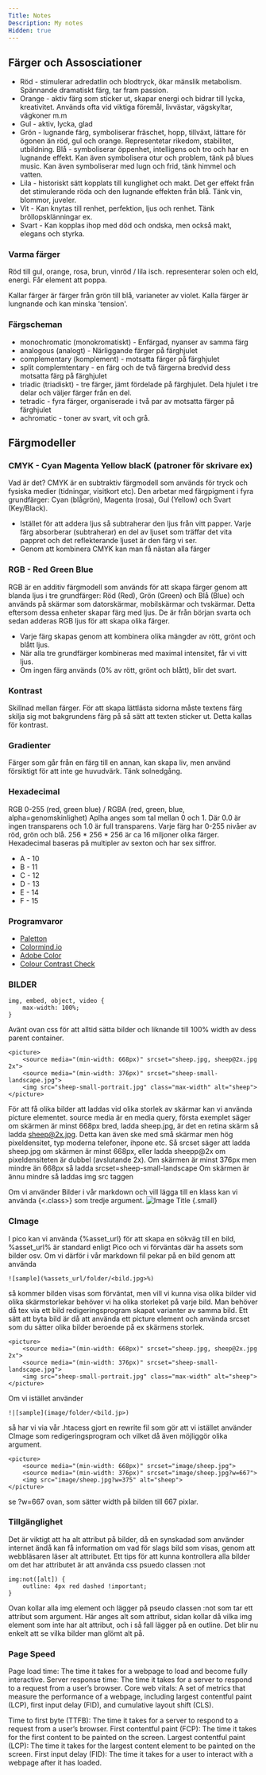 ```yaml
---
Title: Notes
Description: My notes
Hidden: true
---
```


## Färger och Assosciationer
* Röd - stimulerar adredatlin och blodtryck, ökar mänslik metabolism. Spännande dramatiskt färg, tar fram passion. 
* Orange - aktiv färg som sticker ut, skapar energi och bidrar till lycka, kreativitet. Används ofta vid viktiga föremål, livvästar, vägskyltar, vägkoner m.m
* Gul - aktiv, lycka, glad
* Grön - lugnande färg, symboliserar fräschet, hopp, tillväxt, lättare för ögonen än röd, gul och orange. Representetar rikedom, stabilitet, utbildning.
Blå - symboliserar öppenhet, intelligens och tro och har en lugnande effekt. Kan även symbolisera otur och problem, tänk på blues music. Kan även symboliserar med lugn och frid, tänk himmel och vatten. 
* Lila - historiskt sätt kopplats till kunglighet och makt. Det ger effekt från det stimulerande röda och den lugnande effekten från blå. Tänk vin, blommor, juveler. 
* Vit - Kan knytas till renhet, perfektion, ljus och renhet. Tänk bröllopsklänningar ex.
* Svart - Kan kopplas ihop med död och ondska, men också makt, elegans och styrka. 

### Varma färger

Röd till gul, orange, rosa, brun, vinröd / lila isch. representerar solen och eld, energi. Får element att poppa.

Kallar färger är färger från grön till blå, varianeter av violet. Kalla färger är lungnande och kan minska 'tension'.

### Färgscheman
* monochromatic (monokromatiskt) - Enfärgad, nyanser av samma färg
* analogous (analogt) - Närliggande färger på färghjulet
* complementary (komplement) - motsatta färger på färghjulet 
* split complemtentary - en färg och de två färgerna bredvid dess motsatta färg på färghjulet 
* triadic (triadiskt) - tre färger, jämt fördelade på färghjulet. Dela hjulet i tre delar och väljer färger från en del.
* tetradic - fyra färger, organiserade i två par av motsatta färger på färghjulet 
* achromatic - toner av svart, vit och grå.


## Färgmodeller
### CMYK - Cyan Magenta Yellow blacK (patroner för skrivare ex)
Vad är det? CMYK är en subtraktiv färgmodell som används för tryck och fysiska medier (tidningar, visitkort etc). Den arbetar med färgpigment i fyra grundfärger: Cyan (blågrön), Magenta (rosa), Gul (Yellow) och Svart (Key/Black).
* Istället för att addera ljus så subtraherar den ljus från vitt papper. Varje färg absorberar (subtraherar) en del av ljuset som träffar det vita pappret och det reflekterande ljuset är den färg vi ser. 
* Genom att kombinera CMYK kan man få nästan alla färger


### RGB - Red Green Blue
RGB är en additiv färgmodell som används för att skapa färger genom att blanda ljus i tre grundfärger: Röd (Red), Grön (Green) och Blå (Blue) och används på skärmar som datorskärmar, mobilskärmar och tvskärmar. Detta eftersom dessa enheter skapar färg med ljus. De är från början svarta och sedan adderas RGB ljus för att skapa olika färger.

* Varje färg skapas genom att kombinera olika mängder av rött, grönt och blått ljus.
* När alla tre grundfärger kombineras med maximal intensitet, får vi vitt ljus.
* Om ingen färg används (0% av rött, grönt och blått), blir det svart.


### Kontrast
Skillnad mellan färger. För att skapa lättlästa sidorna måste textens färg skilja sig mot bakgrundens färg på så sätt att texten sticker ut. Detta kallas för kontrast.

### Gradienter
Färger som går från en färg till en annan, kan skapa liv, men använd försiktigt för att inte ge huvudvärk. Tänk solnedgång.

### Hexadecimal 
RGB 0-255 (red, green blue) / RGBA (red, green, blue, alpha=genomskinlighet)
Aplha anges som tal mellan 0 och 1. Där 0.0 är ingen transparens och 1.0 är full transparens. 
Varje färg har 0-255 nivåer av röd, grön och blå. 
256 * 256 * 256 är ca 16 miljoner olika färger.
Hexadecimal baseras på multipler av sexton och har sex siffror.
* A - 10
* B - 11
* C - 12
* D - 13
* E - 14
* F - 15

### Programvaror
* [Paletton](https://paletton.com/#uid=1000u0kllllaFw0g0qFqFg0w0aF) 
* [Colormind.io](http://colormind.io/template/material-dashboard/)
* [Adobe Color](https://color.adobe.com/create/color-wheel)
* [Colour Contrast Check](https://webaim.org/resources/contrastchecker/)


### BILDER

    img, embed, object, video {
        max-width: 100%;
    }

Avänt ovan css för att alltid sätta bilder och liknande till 100% width av dess parent container.

    <picture>
        <source media="(min-width: 668px)" srcset="sheep.jpg, sheep@2x.jpg 2x">
        <source media="(min-width: 376px)" srcset="sheep-small-landscape.jpg">
        <img src="sheep-small-portrait.jpg" class="max-width" alt="sheep">
    </picture>

För att få olika bilder att laddas vid olika storlek av skärmar kan vi använda picture elementet.
source media är en media query, första exemplet säger om skärmen är minst 668px bred, ladda sheep.jpg, är det en retina skärm så ladda sheep@2x.jpg. Detta kan även ske med små skärmar men hög pixeldensitet, typ moderna telefoner, ihpone etc. Så srcset säger att ladda sheep.jpg om skärmen är minst 668px, eller ladda sheepp@2x om pixeldensiteten är dubbel (avslutande 2x).
Om skärmen är minst 376px men mindre än 668px så ladda srcset=sheep-small-landscape
Om skärmen är ännu mindre så laddas img src taggen

Om vi använder Bilder i vår markdown och vill lägga till en klass kan vi använda {<.class>} som tredje argument.
    ![Image Title](%assets_url%/image.png) {.small}


### CImage
I pico kan vi använda {%asset_url} för att skapa en sökväg till en bild, %asset_url% är standard enligt Pico och vi förväntas där ha assets som bilder osv. Om vi därför i vår markdown fil pekar på en bild genom att använda

    ![sample](%assets_url/folder/<bild.jpg>%)

så kommer bilden visas som förväntat, men vill vi kunna visa olika bilder vid olika skärmstorlekar behöver vi ha olika storleket på varje bild. Man behöver då tex via ett bild redigeringsprogram skapat varianter av samma bild.
Ett sätt att byta bild är då att använda ett picture element och använda srcset som du sätter olika bilder beroende på ex skärmens storlek.

    <picture>
        <source media="(min-width: 668px)" srcset="sheep.jpg, sheep@2x.jpg 2x">
        <source media="(min-width: 376px)" srcset="sheep-small-landscape.jpg">
        <img src="sheep-small-portrait.jpg" class="max-width" alt="sheep">
    </picture>

Om vi istället använder

    !|[sample](image/folder/<bild.jp>)

så har vi via vår .htacess gjort en rewrite fil som gör att vi istället använder CImage som redigeringsprogram och vilket då även möjliggör olika argument.

    <picture>
        <source media="(min-width: 668px)" srcset="image/sheep.jpg">
        <source media="(min-width: 376px)" srcset="image/sheep.jpg?w=667">
        <img src="image/sheep.jpg?w=375" alt="sheep">
    </picture>

se ?w=667 ovan, som sätter width på bilden till 667 pixlar.

### Tillgänglighet
Det är viktigt att ha alt attribut på bilder, då en synskadad som använder internet ändå kan få information om vad för slags bild som visas, genom att webbläsaren läser alt attributet.
Ett tips för att kunna kontrollera alla bilder om det har attributet är att använda css psuedo classen :not

    img:not([alt]) {
        outline: 4px red dashed !important;
    }

Ovan kollar alla img element och lägger på pseudo classen :not som tar ett attribut som argument. 
Här anges alt som attribut, sidan kollar då vilka img element som inte har alt attribut, och i så fall lägger på en outline. Det blir nu enkelt att se vilka bilder man glömt alt på.

### Page Speed
Page load time: The time it takes for a webpage to load and become fully interactive.
Server response time: The time it takes for a server to respond to a request from a user’s browser.
Core web vitals: A set of metrics that measure the performance of a webpage, including largest contentful paint (LCP), first input delay (FID), and cumulative layout shift (CLS).

Time to first byte (TTFB): The time it takes for a server to respond to a request from a user’s browser.
First contentful paint (FCP): The time it takes for the first content to be painted on the screen.
Largest contentful paint (LCP): The time it takes for the largest content element to be painted on the screen.
First input delay (FID): The time it takes for a user to interact with a webpage after it has loaded.
